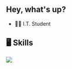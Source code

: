 ## Hey, what's up?

- 👨‍💻 I.T. Student
    
## 🖥️ Skills

<p align="left">
  <a href="https://skillicons.dev">
    <img src="https://skillicons.dev/icons?i=c,html,css,javascript,nodejs,mongodb,mysql,php,react,express,git" />
  </a>
</p>

<!--
## 

<p align="left">
  <a href="https://skillicons.dev">
    <img src="https://skillicons.dev/icons?i=c,html,css,javascript,nodejs,mongodb,mysql,php,react,express,git" />
  </a>
</p>
**ArthurRodrigues01/ArthurRodrigues01** is a ✨ _special_ ✨ repository because its `README.md` (this file) appears on your GitHub profile.

Here are some ideas to get you started:

- 🔭 I’m currently working on ...
- 🌱 I’m currently learning ...
- 👯 I’m looking to collaborate on ...
- 🤔 I’m looking for help with ...
- 💬 Ask me about ...
- 📫 How to reach me: ...
- 😄 Pronouns: ...
- ⚡ Fun fact: ...
-->

